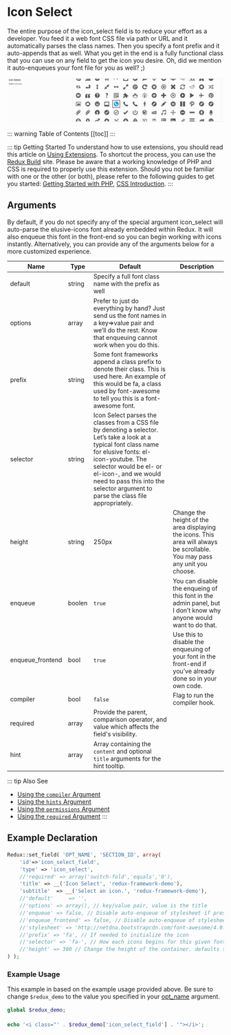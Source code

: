 # Icon Select <Badge text="field" type="warn"/>

The entire purpose of the icon_select field is to reduce your effort as a developer. You feed it a web font CSS file via 
path or URL and it automatically parses the class names. Then you specify a font prefix and it auto-appends that as well. 
What you get in the end is a fully functional class that you can use on any field to get the icon you desire. Oh, did we 
mention it auto-enqueues your font file for you as well?   ;)

<span style="display:block;text-align:center">![](./img/icon_select.png)</span>

::: warning Table of Contents
[[toc]]
:::

::: tip Getting Started
To understand how to use extensions, you should read this article on [Using Extensions](../guides/basics/using-extensions.md).
 To shortcut the process, you can use the [Redux Build](http://build.redux.io/) site. Please be aware that a working 
 knowledge of PHP and CSS is required to properly use this extension. Should you not be familiar with one or the other 
 (or both), please refer to the following guides to get you started: 
 [Getting Started with PHP](http://www.php.net/manual/en/tutorial.php), 
 [CSS Introduction](http://www.w3schools.com/css/css_intro.asp).
:::

## Arguments
By default, if you do not specify any of the special argument icon_select will auto-parse the elusive-icons font already 
embedded within Redux. It will also enqueue this font in the front-end so you can begin working with icons instantly. 
Alternatively, you can provide any of the arguments below for a more customized experience.

|Name|Type|Default|Description|
|--- |--- |--- |--- |
|default|string|Specify a full font class name with the prefix as well|
|options|array|Prefer to just do everything by hand? Just send us the font names in a key=>value pair and we’ll do the rest. Know that enqueuing cannot work when you do this.|
|prefix|string|Some font frameworks append a class prefix to denote their class. This is used here. An example of this would be fa, a class used by font-awesome to tell you this is a font-awesome font.|
|selector|string|Icon Select parses the classes from a CSS file by denoting a selector. Let’s take a look at a typical font class name for elusive fonts: el-icon-youtube. The selector would be el- or el-icon-, and we would need to pass this into the selector argument to parse the class file appropriately.|
|height|string|250px|Change the height of the area displaying the icons. This area will always be scrollable. You may pass any unit you choose.|
|enqueue|boolen|`true`|You can disable the enqueing of this font in the admin panel, but I don’t know why anyone would want to do that.|
|enqueue_frontend|bool|`true`|Use this to disable the enqueuing of your font in the front-end if you’ve already done so in your own code.|
|compiler|bool|`false`|Flag to run the compiler hook.|
|required|array|Provide the parent, comparison operator, and value which affects the field's visibility.|
|hint|array|Array containing the `content` and optional `title` arguments for the hint tooltip.|

::: tip Also See
- [Using the `compiler` Argument](../configuration/fields/compiler.md)
- [Using the `hints` Argument](../configuration/fields/hints.md)
- [Using the `permissions` Argument](../configuration/fields/permissions.md)
- [Using the `required` Argument](../configuration/fields/required.md)
:::

## Example Declaration

```php
Redux::set_field( 'OPT_NAME', 'SECTION_ID', array(
    'id'=>'icon_select_field',
    'type' => 'icon_select', 
    //'required' => array('switch-fold','equals','0'),	
    'title' => __('Icon Select', 'redux-framework-demo'),
    'subtitle'	=> __('Select an icon.', 'redux-framework-demo'),
    //'default' 	=> '',
    //'options' => array(), // key/value pair, value is the title
    //'enqueue' => false, // Disable auto-enqueue of stylesheet if present in the panel
    //'enqueue_frontend' => false, // Disable auto-enqueue of stylesheet on the front-end
    //'stylesheet' => 'http://netdna.bootstrapcdn.com/font-awesome/4.0.3/css/font-awesome.css', // full path OR url to stylesheet
    //'prefix' => 'fa', // If needed to initialize the icon
    //'selector' => 'fa-', // How each icons begins for this given font
    //'height' => 300 // Change the height of the container. defaults to 300px;
) );
```

### Example Usage
This example in based on the example usage provided above. Be sure to change `$redux_demo` to the value you specified in 
your [opt_name](../configuration/global_arguments.md#opt-name) argument.

```php
global $redux_demo;

echo '<i class="' . $redux_demo['icon_select_field'] . '"></i>';
```

